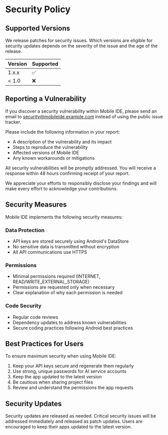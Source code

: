 # Security Policy

## Supported Versions

We release patches for security issues. Which versions are eligible for security updates depends on the severity of the issue and the age of the release.

| Version | Supported          |
| ------- | ------------------ |
| 1.x.x   | :white_check_mark: |
| < 1.0   | :x:                |

## Reporting a Vulnerability

If you discover a security vulnerability within Mobile IDE, please send an email to [security@mobileide.example.com](mailto:security@mobileide.example.com) instead of using the public issue tracker.

Please include the following information in your report:

- A description of the vulnerability and its impact
- Steps to reproduce the vulnerability
- Affected versions of Mobile IDE
- Any known workarounds or mitigations

All security vulnerabilities will be promptly addressed. You will receive a response within 48 hours confirming receipt of your report. 

We appreciate your efforts to responsibly disclose your findings and will make every effort to acknowledge your contributions.

## Security Measures

Mobile IDE implements the following security measures:

### Data Protection
- API keys are stored securely using Android's DataStore
- No sensitive data is transmitted without encryption
- All API communications use HTTPS

### Permissions
- Minimal permissions required (INTERNET, READ/WRITE_EXTERNAL_STORAGE)
- Permissions are requested only when necessary
- Clear explanation of why each permission is needed

### Code Security
- Regular code reviews
- Dependency updates to address known vulnerabilities
- Secure coding practices following Android best practices

## Best Practices for Users

To ensure maximum security when using Mobile IDE:

1. Keep your API keys secure and regenerate them regularly
2. Use strong, unique passwords for AI service accounts
3. Keep the app updated to the latest version
4. Be cautious when sharing project files
5. Review and understand the permissions the app requests

## Security Updates

Security updates are released as needed. Critical security issues will be addressed immediately and released as patch updates. Users are encouraged to keep their apps updated to the latest version.